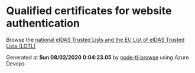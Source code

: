 # Qualified certificates for website authentication 
 Browse the [national eIDAS Trusted Lists and the EU List of eIDAS Trusted Lists (LOTL)](https://webgate.ec.europa.eu/tl-browser/#/) 
 
 
Generated at **Sun 08/02/2020  0:04:23.05** by [node-tl-browse](https://github.com/ymedlop/node-tl-browser) using Azure Devops 
